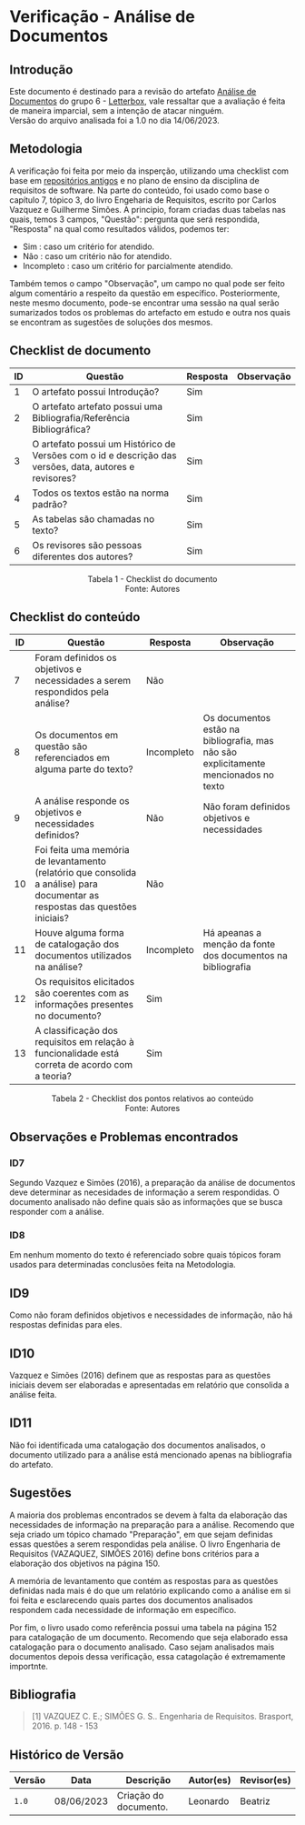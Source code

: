 # Verificação - Análise de Documentos

## Introdução

Este documento é destinado para a revisão do artefato [Análise de Documentos](<https://requisitos-de-software.github.io/2023.1-Letterboxd/Elicita%C3%A7%C3%A3o/analise/>) do grupo 6 - [Letterbox](https://github.com/Requisitos-de-Software/2023.1-Letterboxd), vale ressaltar que a avaliação é feita de maneira imparcial, sem a intenção de atacar ninguém.
<br> Versão do arquivo analisada foi a 1.0 no dia 14/06/2023.

## Metodologia

A verificação foi feita por meio da insperção, utilizando uma checklist com base em [repositórios antigos](https://github.com/Requisitos-de-Software) e no plano de ensino da disciplina de requisitos de software.
Na parte do conteúdo, foi usado como base o capítulo 7, tópico 3, do livro Engeharia de Requisitos, escrito por Carlos Vazquez e Guilherme Simões. A principio, foram criadas duas tabelas nas quais, temos 3 campos, "Questão": pergunta que será respondida, "Resposta" na qual como resultados válidos, podemos ter:

- Sim : caso um critério for atendido.
- Não : caso um critério não for atendido.
- Incompleto : caso um critério for parcialmente atendido.

Também temos o campo "Observação", um campo no qual pode ser feito algum comentário a respeito da questão em específico. Posteriormente, neste mesmo documento, pode-se encontrar uma sessão na qual serão sumarizados todos os problemas do artefacto em estudo e outra nos quais se encontram as sugestões de soluções dos mesmos.

## Checklist de documento

|ID|Questão|Resposta|Observação|
|--|-------|--------|----------|
|1|O artefato possui Introdução?                                                                                |    Sim    |          |
|2|O artefato artefato possui uma Bibliografia/Referência Bibliográfica?                                        |    Sim    |          |
|3|O artefato possui um Histórico de Versões com o id e descrição das versões, data, autores e revisores?       |    Sim    |          |
|4|Todos os textos estão na norma padrão?                                                                       |    Sim    |          |
|5|As tabelas são chamadas no texto?                                                                            |    Sim    |          |
|6|Os revisores são pessoas diferentes dos autores?                                                             |    Sim    |          |

<p align="center"> Tabela 1 - Checklist do documento <br> Fonte: Autores </p>

## Checklist do conteúdo

| ID  | Questão | Resposta | Observação |
| --- | ------- | -------- | ---------- |
|   7  |    Foram definidos os objetivos e necessidades a serem respondidos pela análise?     |     Não     |            |
|   8  | Os documentos em questão são referenciados em alguma parte do texto? | Incompleto | Os documentos estão na bibliografia, mas não são explicitamente mencionados no texto |
|   9  | A análise responde os objetivos e necessidades definidos?  | Não  | Não foram definidos objetivos e necessidades  |
|  10  |  Foi feita uma memória de levantamento (relatório que consolida a análise) para documentar as respostas das questões iniciais? | Não  |   |
|  11  |   Houve alguma forma de catalogação dos documentos utilizados na análise?  |  Incompleto  |   Há apeanas a menção da fonte dos documentos na bibliografia  |
|  12  | Os requisitos elicitados são coerentes com as informações presentes no documento?  | Sim  |   |
| 13  | A classificação dos requisitos em relação à funcionalidade está correta de acordo com a teoria?  | Sim  |   |
<p align="center"> Tabela 2 - Checklist dos pontos relativos ao conteúdo <br> Fonte: Autores </p>

## Observações e Problemas encontrados


### ID7

Segundo Vazquez e Simões (2016), a preparação da análise de documentos deve determinar as necesidades de informação a serem respondidas. O documento analisado não define quais
são as informações que se busca responder com a análise.

### ID8

Em nenhum momento do texto é referenciado sobre quais tópicos foram usados para determinadas conclusões feita na Metodologia.

## ID9

Como não foram definidos objetivos e necessidades de informação, não há respostas definidas para eles.

## ID10

Vazquez e Simões (2016) definem que as respostas para as questões iniciais devem ser elaboradas e apresentadas em relatório que consolida a análise feita.

## ID11

Não foi identificada uma catalogação dos documentos analisados, o documento utilizado para a análise está mencionado apenas na bibliografia do artefato.

## Sugestões

A maioria dos problemas encontrados se devem à falta da elaboração das necessidades de informação na preparação para a análise. Recomendo que seja criado um tópico 
chamado "Preparação", em que sejam definidas essas questões a serem respondidas pela análise. O livro Engenharia de Requisitos (VAZAQUEZ, SIMÕES 2016) define bons 
critérios para a elaboração dos objetivos na página 150. 

A memória de levantamento que contém as respostas para as questões definidas nada mais é do que um relatório explicando como a análise em si foi feita e esclarecendo 
quais partes dos documentos analisados respondem cada necessidade de informação em específico.

Por fim, o livro usado como referência possui uma tabela na página 152 para catalogação de um documento. Recomendo que seja elaborado essa catalogação para o documento analisado.
Caso sejam analisados mais documentos depois dessa verificação, essa catagolação é extremamente importnte.


## Bibliografia

> [1] VAZQUEZ C. E.; SIMÕES G. S.. Engenharia de Requisitos. Brasport, 2016. p. 148 - 153

## Histórico de Versão

| Versão | Data       | Descrição             | Autor(es) | Revisor(es)        |
| ------ | ---------- | --------------------- | --------- | ------------------ |
| `1.0`  | 08/06/2023 | Criação do documento. | Leonardo      | Beatriz |
